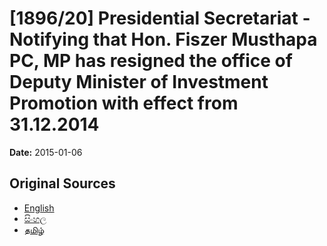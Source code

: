 # [1896/20] Presidential Secretariat - Notifying that Hon. Fiszer Musthapa PC, MP has resigned the office of Deputy Minister of Investment Promotion with effect from 31.12.2014

**Date:** 2015-01-06

## Original Sources

- [English](https://documents.gov.lk/view/extra-gazettes/2015/1/1896-20_E.pdf)
- [සිංහල](https://documents.gov.lk/view/extra-gazettes/2015/1/1896-20_S.pdf)
- [தமிழ்](https://documents.gov.lk/view/extra-gazettes/2015/1/1896-20_T.pdf)
